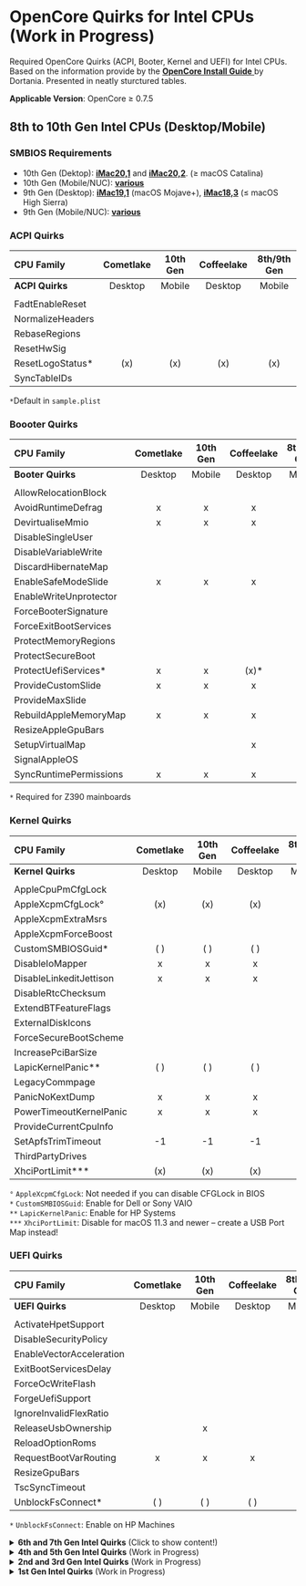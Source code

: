 # OpenCore Quirks for Intel CPUs (Work in Progress)
Required OpenCore Quirks (ACPI, Booter, Kernel and UEFI) for Intel CPUs. Based on the information provide by the [**OpenCore Install Guide** ](https://dortania.github.io/OpenCore-Install-Guide/)by Dortania. Presented in neatly sturctured tables.

**Applicable Version**: OpenCore ≥ 0.7.5

## 8th to 10th Gen Intel CPUs (Desktop/Mobile)

### SMBIOS Requirements
- 10th Gen (Dektop): [**iMac20,1**](https://everymac.com/ultimate-mac-lookup/?search_keywords=iMac20,1) and [**iMac20,2**](https://everymac.com/ultimate-mac-lookup/?search_keywords=iMac20,2). (≥ macOS Catalina)
- 10th Gen (Mobile/NUC): [**various**](https://dortania.github.io/OpenCore-Install-Guide/config-laptop.plist/coffee-lake-plus.html#platforminfo)
- 9th Gen (Desktop): [**iMac19,1**](https://everymac.com/ultimate-mac-lookup/?search_keywords=iMac19,1) (macOS Mojave+), [**iMac18,3**](https://everymac.com/ultimate-mac-lookup/?search_keywords=iMac18,3) (≤ macOS High Sierra)
- 9th Gen (Mobile/NUC): [**various**](https://dortania.github.io/OpenCore-Install-Guide/config-laptop.plist/coffee-lake.html#platforminfo)

### ACPI Quirks    
| CPU Family      | Cometlake | 10th Gen | Coffeelake | 8th/9th Gen |
|:----------------|:---------:|:--------:|:----------:|:-----------:|
| **ACPI Quirks** | Desktop   | Mobile   | Desktop    | Mobile      |      
|			        |           | 			 |            |             |
|FadtEnableReset  |
|NormalizeHeaders |
|RebaseRegions    |
|ResetHwSig       | 
|ResetLogoStatus* |(x)|(x)|(x)|(x)|
|SyncTableIDs     |

`*`Default in `sample.plist`

### Boooter Quirks
| CPU Family        | Cometlake | 10th Gen | Coffeelake | 8th/9th Gen |
|:------------------|:---------:|:--------:|:----------:|:-----------:|
| **Booter Quirks** | Desktop   | Mobile   | Desktop    | Mobile      |
|			          |			  | 		   |            |             |
|AllowRelocationBlock|
|AvoidRuntimeDefrag|x|x|x|x
|DevirtualiseMmio|x|x|x
|DisableSingleUser|
|DisableVariableWrite|
|DiscardHibernateMap|
|EnableSafeModeSlide|x|x|x|x
|EnableWriteUnprotector
|ForceBooterSignature
|ForceExitBootServices
|ProtectMemoryRegions|
|ProtectSecureBoot
|ProtectUefiServices*|x|x|(x)*|
|ProvideCustomSlide|x|x|x|x
|ProvideMaxSlide
|RebuildAppleMemoryMap|x|x|x|x
|ResizeAppleGpuBars
|SetupVirtualMap|||x|x
|SignalAppleOS
|SyncRuntimePermissions|x|x|x|x

`*` Required for Z390 mainboards

### Kernel Quirks
| CPU Family        | Cometlake   | 10th Gen      | Coffeelake | 8th/9th Gen |
|:------------------|:-----------:|:-------------:|:----------:|:-----------:|
| **Kernel Quirks** | Desktop     | Mobile        | Desktop    | Mobile      |
|                   |             |               |            |             |
|AppleCpuPmCfgLock||||
|AppleXcpmCfgLock°|(x)|(x)|(x)|(x)
|AppleXcpmExtraMsrs||||
|AppleXcpmForceBoost||||
|CustomSMBIOSGuid*|( )|( )|( )|( )
|DisableIoMapper|x|x|x|x
|DisableLinkeditJettison|x|x|x|x
|DisableRtcChecksum||||
|ExtendBTFeatureFlags||||
|ExternalDiskIcons||||
|ForceSecureBootScheme||||
|IncreasePciBarSize||||
|LapicKernelPanic**|( )|( )|( )|( )
|LegacyCommpage||||
|PanicNoKextDump|x|x|x|x
|PowerTimeoutKernelPanic|x|x|x|x
|ProvideCurrentCpuInfo||||
|SetApfsTrimTimeout|-1|-1|-1|-1
|ThirdPartyDrives||||
|XhciPortLimit***|(x)|(x)|(x)|(x)

`°` `AppleXcpmCfgLock`: Not needed if you can disable CFGLock in BIOS</br>
`*` `CustomSMBIOSGuid`: Enable for Dell or Sony VAIO</br>
`**` `LapicKernelPanic`: Enable for HP Systems</br>
`***` `XhciPortLimit`: Disable for macOS 11.3 and newer – create a USB Port Map instead!

### UEFI Quirks
|CPU Family       | Cometlake    | 10th Gen       | Coffeelake | 8th/9th Gen |
|:----------------|:------------:|:--------------:|:----------:|:-----------:|
| **UEFI Quirks** | Desktop      | Mobile         | Desktop    | Mobile      |
|			        |	             |                |            |             |
|ActivateHpetSupport||||
|DisableSecurityPolicy||||
|EnableVectorAcceleration||||
|ExitBootServicesDelay||||
|ForceOcWriteFlash||||
|ForgeUefiSupport||||
|IgnoreInvalidFlexRatio||||
|ReleaseUsbOwnership||x||x
|ReloadOptionRoms||||
|RequestBootVarRouting|x|x|x|x
|ResizeGpuBars||||
|TscSyncTimeout||||
|UnblockFsConnect*|( )|( )|( )|( )|

`*` `UnblockFsConnect`: Enable on HP Machines
</details>
<details>
<summary><strong>6th and 7th Gen Intel Quirks</strong> (Click to show content!)</summary>

## 6th and 7th Gen Intel CPUs (Desktop/Mobile)

### SMBIOS Requirements
- 7th Gen (Desktop): 
	- [**iMac18,3**](https://everymac.com/ultimate-mac-lookup/?search_keywords=iMac18,3) (for systems with discrete GPU, using iGPU for computing taks only)
	- [**iMac18,1**](https://everymac.com/ultimate-mac-lookup/?search_keywords=iMac18,1) (for systems with using iGPU for display output)
- 7th Gen (Mobile/NUC): [**various**](https://dortania.github.io/OpenCore-Install-Guide/config-laptop.plist/kaby-lake.html#platforminfo)
- 6th Gen (Desktop): [**iMac17,1**](https://everymac.com/ultimate-mac-lookup/?search_keywords=iMac17,1) (macOS El Capitan)
- 6th Gen (Mobile/NUC): [**various**](https://dortania.github.io/OpenCore-Install-Guide/config-laptop.plist/skylake.html#platforminfo)

### ACPI Quirks   
|CPU Family       |Kabylake     |7th Gen        |Skylake     |6th Gen |
|:----------------|:-----------:|:-------------:|:----------:|:------:|
| **ACPI Quirks** | Desktop     | Mobile        | Desktop    | Mobile |    
|                 |             | 		        |            |        |
|FadtEnableReset  |
|NormalizeHeaders |
|RebaseRegions    |
|ResetHwSig       | 
|ResetLogoStatus* |(x)|(x)|(x)|(x)|
|SyncTableIDs     |

`*`Default in `sample.plist`

### Booter Quirks
|CPU Family         | Kabylake    | 7th Gen      | Skylake    | 6th Gen |
|:------------------|:-----------:|:-------------:|:---------:|:-------:|
| **Booter Quirks** | Desktop     | Mobile        | Desktop   | Mobile  |
|						|			    |               |           |         |
|AllowRelocationBlock||||
|AvoidRuntimeDefrag|x|x|x|x|
|DevirtualiseMmio||||
|DisableSingleUser||||
|DisableVariableWrite||||
|DiscardHibernateMap||||
|EnableSafeModeSlide|x|x|x|x|
|EnableWriteUnprotector|x|x|x|x|
|ForceBooterSignature||||
|ForceExitBootServices||||
|ProtectMemoryRegions||||
|ProtectSecureBoot||||
|ProtectUefiServices||||
|ProvideCustomSlide|x|x|x|x|
|ProvideMaxSlide||||
|RebuildAppleMemoryMap||||
|ResizeAppleGpuBars||||
|SetupVirtualMap|x|x|x|x|
|SignalAppleOS||||
|SyncRuntimePermissions||||

### Kernel Quirks
| CPU Family        | Kabylake    | 7th Gen       | Skylake    | 6th Gen |
|:------------------|:-----------:|:-------------:|:----------:|:-------:|
| **Kernel Quirks** | Desktop     | Mobile        | Desktop    | Mobile  |
|                   |             |               |            |         |
|AppleCpuPmCfgLock||||
|AppleXcpmCfgLock|x|x|x|x
|AppleXcpmExtraMsrs||||
|AppleXcpmForceBoost||||
|CustomSMBIOSGuid*|( )|( )|( )|( )|
|DisableIoMapper|x|x|x|x
|DisableLinkeditJettison|x|x|x|x|
|DisableRtcChecksum||||
|ExtendBTFeatureFlags||||
|ExternalDiskIcons||||
|ForceSecureBootScheme||||
|IncreasePciBarSize||||
|LapicKernelPanic**|( )|( )|( )|( )|
|LegacyCommpage||||
|PanicNoKextDump|x|x|x|x|
|PowerTimeoutKernelPanic|x|x|x|x|
|ProvideCurrentCpuInfo||||
|SetApfsTrimTimeout|-1|-1|-1|-1|
|ThirdPartyDrives||||
|XhciPortLimit***|x|x|x|x

`*` `CustomSMBIOSGuid`: Enable for Dell or Sony VAIO Systems</br>
`**` `LapicKernelPanic`: Enable for HP Systems</br>
`***` `XhciPortLimit`: Disable for macOS 11.3 and newer – create a USB Port Map instead!

### UEFI Quirks
|CPU Family       | Kabylake    | 7th Gen       | Skylake   | 6th Gen |
|:----------------|:-----------:|:-------------:|:---------:|:-------:|
| **UEFI Quirks** | Desktop     | Mobile        | Desktop   | Mobile  |
|                 |             |               |           |         |
|ActivateHpetSupport||||
|DisableSecurityPolicy||||
|EnableVectorAcceleration||||
|ExitBootServicesDelay||||
|ForceOcWriteFlash||||
|ForgeUefiSupport||||
|IgnoreInvalidFlexRatio||||
|ReleaseUsbOwnership||||
|ReloadOptionRoms||||
|RequestBootVarRouting|x|x|x|x
|ResizeGpuBars||||
|TscSyncTimeout||||
|UnblockFsConnect*|( )|( )|( )|( )|

`*` `UnblockFsConnect`: Enable on HP Machines
</details>
<details>
<summary><strong>4th and 5th Gen Intel Quirks</strong> (Work in Progress)</summary

## 4th and 5th Gen Intel CPUs (Desktop/Mobile)

### SMBIOS Requirements
- 5th Gen (Desktop): N/A
- 5th Gen (Mobile/NUC): [**various**](https://dortania.github.io/OpenCore-Install-Guide/config-laptop.plist/broadwell.html#platforminfo)
- 4th Gen (Desktop): [**iMac14,4**](https://everymac.com/ultimate-mac-lookup/?search_keywords=iMac14,1) (Haswell with iGPU only) or [**iMac15,1**](https://everymac.com/ultimate-mac-lookup/?search_keywords=iMac15,1) (Haswell with dGPU)
- 4th Gen (Mobile/NUC): [**various**](https://dortania.github.io/OpenCore-Install-Guide/config-laptop.plist/haswell.html#platforminfo)

### ACPI Quirks   
|CPU Family       | Broadwell | 5th Gen | Haswell | 4th Gen |
|:----------------|:---------:|:-------:|:-------:|:-------:|
| **ACPI Quirks** | Desktop (N/A) | Mobile  | Desktop | Mobile  |    
|			        |           |         |         |         |
|FadtEnableReset|
|NormalizeHeaders|
|RebaseRegions|
|ResetHwSig| 
|ResetLogoStatus*||x|x|x|
|SyncTableIDs|

`*`Default in `sample.plist`

### Booter Quirks
|CPU Family         | Broadwell | 5th Gen | Haswell | 4th Gen |
|:------------------|:---------:|:-------:|:-------:|:-------:|
| **Booter Quirks** | Desktop (N/A) | Mobile  | Desktop | Mobile |
|			          |		     |  	     |         |         |
|AllowRelocationBlock||||
|AvoidRuntimeDefrag||x|x|x|
|DevirtualiseMmio||||
|DisableSingleUser||||
|DisableVariableWrite||||
|DiscardHibernateMap||||
|EnableSafeModeSlide||x|x|x|
|EnableWriteUnprotector||x|x|x|
|ForceBooterSignature||||
|ForceExitBootServices||||
|ProtectMemoryRegions||||
|ProtectSecureBoot||||
|ProtectUefiServices||||
|ProvideCustomSlide*||x|x|x|
|ProvideMaxSlide||||
|RebuildAppleMemoryMap||||
|ResizeAppleGpuBars||||
|SetupVirtualMap||x|x|x|
|SignalAppleOS||||
|SyncRuntimePermissions||||

`*` `ProvideCustomSlide`: Used for Slide variable calculation. However, the necessity of this quirk is determined by "OCABC: Only N/256 slide values are usable!" message in the debug log. If the message "OCABC: All slides are usable! You can disable `ProvideCustomSlide`!" is present in your log, you can disable ProvideCustomSlide.

### Kernel Quirks
|CPU Family         | Broadwell | 5th Gen | Haswell | 4th Gen |
|:------------------|:---------:|:-------:|:-------:|:-------:|
| **Kernel Quirks** | Desktop (N/A) | Mobile  | Desktop | Mobile |
|                   |           |         |         |         |
|AppleCpuPmCfgLock||||
|AppleXcpmCfgLock°||x|x|x|
|AppleXcpmExtraMsrs||||
|AppleXcpmForceBoost||||
|CustomSMBIOSGuid*||( )|( )|( )
|DisableIoMapper||x|x|x|
|DisableLinkeditJettison||x|x|x|
|DisableRtcChecksum||||
|ExtendBTFeatureFlags||||
|ExternalDiskIcons||||
|ForceSecureBootScheme||||
|IncreasePciBarSize||||
|LapicKernelPanic**||( )|( )|( )
|LegacyCommpage||||
|PanicNoKextDump||x|x|x|
|PowerTimeoutKernelPanic||x|x|x|
|ProvideCurrentCpuInfo||||
|SetApfsTrimTimeout||-1|-1|-1|
|ThirdPartyDrives||||
|XhciPortLimit***||(x)|(x)|(X)|

`°` `AppleXcpmCfgLock`: Not needed if you can disable CFGLock in BIOS</br>
`*` `CustomSMBIOSGuid`: Enable for Dell or Sony VAIO</br>
`**` `LapicKernelPanic`: Enable for HP Systems</br>
`***` `XhciPortLimit`: Disable for macOS 11.3 and newer – create a USB Port Map instead!

### UEFI Quirks
|CPU Family       | Broadwell | 5th Gen | Haswell | 4th Gen |
|:----------------|:---------:|:-------:|:-------:|:-------:|
| **UEFI Quirks** | Desktop (N/A) | Mobile  | Desktop | Mobile|
|                 |           |         |         |         |
|ActivateHpetSupport||||
|DisableSecurityPolicy||||
|EnableVectorAcceleration||||
|ExitBootServicesDelay||||
|ForceOcWriteFlash||||
|ForgeUefiSupport||||
|IgnoreInvalidFlexRatio||x||
|ReleaseUsbOwnership||x||
|ReloadOptionRoms||||
|RequestBootVarRouting||x||
|ResizeGpuBars||-1|-1|-1
|TscSyncTimeout||||
|UnblockFsConnect*||( )|( )|( )

`*` `UnblockFsConnect`: Enable on HP Machines
</details>
<details>
<summary><strong>2nd and 3rd Gen Intel Quirks</strong> (Work in Progress)</summary>

## 2nd and 3rd Gen Intel CPUs (Desktop/Mobile)

### ACPI Quirks   
| CPU Family       | Ivy Bridge | 3rd Gen | Sandy Bridge | 2nd Gen |
|:----------------|:----------:|:--------:|:------------:|:-------:|
| **ACPI Quirks** | Desktop    | Mobile   | Desktop      | Mobile  |
|                 |            |          |              |         |
    
|FadtEnableReset|
|NormalizeHeaders|
|RebaseRegions|
|ResetHwSig| 
|ResetLogoStatus*|x| x|x|x|
|SyncTableIDs|
`*`Default in sample.plist

### Booter Quirks
| CPU Family        | Ivy Bridge | 3rd Gen | Sandy Bridge | 2nd Gen |
|:------------------|:----------:|:--------:|:-----------:|:-------:|
| **Booter Quirks** | Desktop    | Mobile   | Desktop     | Mobile  |
|                   |            |          |             |         |
|AllowRelocationBlock||||
|AvoidRuntimeDefrag||||
|DevirtualiseMmio||||
|DisableSingleUser||||
|DisableVariableWrite||||
|DiscardHibernateMap||||
|EnableSafeModeSlide|||||
|EnableWriteUnprotector||||
|ForceBooterSignature||||
|ForceExitBootServices||||
|ProtectMemoryRegions||||
|ProtectSecureBoot||||
|ProtectUefiServices||||
|ProvideCustomSlide||||
|ProvideMaxSlide||||
|RebuildAppleMemoryMap||||
|ResizeAppleGpuBars||||
|SetupVirtualMap||||
|SignalAppleOS||||
|SyncRuntimePermissions||||

### Kernel Quirks
| CPU Family        | Ivy Bridge | 3rd Gen | Sandy Bridge | 2nd Gen |
|:------------------|:----------:|:-------:|:------------:|:-------:|
| **Kernel Quirks** | Desktop    | Mobile  | Desktop      | Mobile  |
|                   |            |         |              |         |
|AppleCpuPmCfgLock||||
|AppleXcpmCfgLock||||
|AppleXcpmExtraMsrs||||
|AppleXcpmForceBoost||||
|CustomSMBIOSGuid||||
|DisableIoMapper||||
|DisableLinkeditJettison||||
|DisableRtcChecksum||||
|ExtendBTFeatureFlags||||
|ExternalDiskIcons||||
|ForceSecureBootScheme||||
|IncreasePciBarSize||||
|LapicKernelPanic||||
|LegacyCommpage||||
|PanicNoKextDump||||
|PowerTimeoutKernelPanic||||
|ProvideCurrentCpuInfo||||
|SetApfsTrimTimeout||||
|ThirdPartyDrives||||
|XhciPortLimit||||

### UEFI Quirks
| CPU Family      | Ivy Bridge | 3rd Gen | Sandy Bridge | 2nd Gen |
|:----------------|:----------:|:-------:|:------------:|:-------:|
| **UEFI Quirks** | Desktop    | Mobile  | Desktop      | Mobile  |
|                 |            |         |              |         |
|ActivateHpetSupport||||
|DisableSecurityPolicy||||
|EnableVectorAcceleration||||
|ExitBootServicesDelay||||
|ForceOcWriteFlash||||
|ForgeUefiSupport||||
|IgnoreInvalidFlexRatio||||
|ReleaseUsbOwnership||||
|ReloadOptionRoms||||
|RequestBootVarRouting||||
|ResizeGpuBars||||
|TscSyncTimeout||||
|UnblockFsConnect*|( )|( )|( )|( )|

`*` `UnblockFsConnect`: Enable on HP Machines|
</details>
<details>
<summary><strong>1st Gen Intel Quirks</strong> (Work in Progress)</summary>

## 1st Gen Intel CPUs (Desktop/Mobile)

### ACPI Quirks   
| CPU Family       | Bloomfield | 1st Gen |
|:-----------------|:---------:|:--------:|
|                  |           |          |
| **ACPI Quirks**  | Desktop   | Mobile   |  
|FadtEnableReset|
|NormalizeHeaders|
|RebaseRegions|
|ResetHwSig| 
|ResetLogoStatus*|x| x|x|x|
|SyncTableIDs|
`*`Default in sample.plist

### Booter Quirks
| CPU Family        | Bloomfield | 1st Gen |
|:------------------|:----------:|:-------:|
| **Booter Quirks** | Desktop    | Mobile  |
|                   |            |         |
|AllowRelocationBlock||||
|AvoidRuntimeDefrag||||
|DevirtualiseMmio||||
|DisableSingleUser||||
|DisableVariableWrite||||
|DiscardHibernateMap||||
|EnableSafeModeSlide|||||
|EnableWriteUnprotector||||
|ForceBooterSignature||||
|ForceExitBootServices||||
|ProtectMemoryRegions||||
|ProtectSecureBoot||||
|ProtectUefiServices||||
|ProvideCustomSlide||||
|ProvideMaxSlide||||
|RebuildAppleMemoryMap||||
|ResizeAppleGpuBars||||
|SetupVirtualMap||||
|SignalAppleOS||||
|SyncRuntimePermissions||||

### Kernel Quirks
| CPU Family        | Bloomfield | 1st Gen |
|:------------------|:----------:|:-------:|
| **Kernel Quirks** | Desktop    | Mobile  |
|                   |            |         |
|AppleCpuPmCfgLock||||
|AppleXcpmCfgLock||||
|AppleXcpmExtraMsrs||||
|AppleXcpmForceBoost||||
|CustomSMBIOSGuid||||
|DisableIoMapper||||
|DisableLinkeditJettison||||
|DisableRtcChecksum||||
|ExtendBTFeatureFlags||||
|ExternalDiskIcons||||
|ForceSecureBootScheme||||
|IncreasePciBarSize||||
|LapicKernelPanic||||
|LegacyCommpage||||
|PanicNoKextDump||||
|PowerTimeoutKernelPanic||||
|ProvideCurrentCpuInfo||||
|SetApfsTrimTimeout||||
|ThirdPartyDrives||||
|XhciPortLimit||||

### UEFI Quirks
| CPU Family      | Bloomfield | 1st Gen |
|:----------------|:----------:|:-------:|
| **UEFI Quirks** | Desktop    | Mobile  |
|				     | 			 |         |
|ActivateHpetSupport||||
|DisableSecurityPolicy||||
|EnableVectorAcceleration||||
|ExitBootServicesDelay||||
|ForceOcWriteFlash||||
|ForgeUefiSupport||||
|IgnoreInvalidFlexRatio||||
|ReleaseUsbOwnership||||
|ReloadOptionRoms||||
|RequestBootVarRouting||||
|ResizeGpuBars||||
|TscSyncTimeout||||
|UnblockFsConnect*|( )|( )|( )|( )|

`*` `UnblockFsConnect`: Enable on HP Machines
</details>


